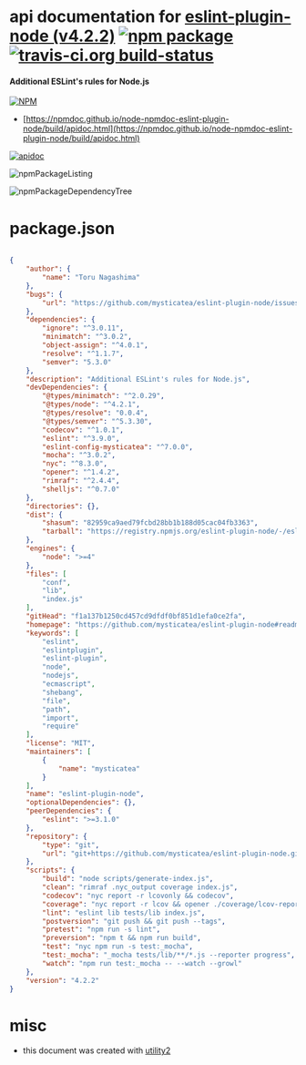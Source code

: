 # api documentation for  [eslint-plugin-node (v4.2.2)](https://github.com/mysticatea/eslint-plugin-node#readme)  [![npm package](https://img.shields.io/npm/v/npmdoc-eslint-plugin-node.svg?style=flat-square)](https://www.npmjs.org/package/npmdoc-eslint-plugin-node) [![travis-ci.org build-status](https://api.travis-ci.org/npmdoc/node-npmdoc-eslint-plugin-node.svg)](https://travis-ci.org/npmdoc/node-npmdoc-eslint-plugin-node)
#### Additional ESLint's rules for Node.js

[![NPM](https://nodei.co/npm/eslint-plugin-node.png?downloads=true&downloadRank=true&stars=true)](https://www.npmjs.com/package/eslint-plugin-node)

- [https://npmdoc.github.io/node-npmdoc-eslint-plugin-node/build/apidoc.html](https://npmdoc.github.io/node-npmdoc-eslint-plugin-node/build/apidoc.html)

[![apidoc](https://npmdoc.github.io/node-npmdoc-eslint-plugin-node/build/screenCapture.buildCi.browser.%252Ftmp%252Fbuild%252Fapidoc.html.png)](https://npmdoc.github.io/node-npmdoc-eslint-plugin-node/build/apidoc.html)

![npmPackageListing](https://npmdoc.github.io/node-npmdoc-eslint-plugin-node/build/screenCapture.npmPackageListing.svg)

![npmPackageDependencyTree](https://npmdoc.github.io/node-npmdoc-eslint-plugin-node/build/screenCapture.npmPackageDependencyTree.svg)



# package.json

```json

{
    "author": {
        "name": "Toru Nagashima"
    },
    "bugs": {
        "url": "https://github.com/mysticatea/eslint-plugin-node/issues"
    },
    "dependencies": {
        "ignore": "^3.0.11",
        "minimatch": "^3.0.2",
        "object-assign": "^4.0.1",
        "resolve": "^1.1.7",
        "semver": "5.3.0"
    },
    "description": "Additional ESLint's rules for Node.js",
    "devDependencies": {
        "@types/minimatch": "^2.0.29",
        "@types/node": "^4.2.1",
        "@types/resolve": "0.0.4",
        "@types/semver": "^5.3.30",
        "codecov": "^1.0.1",
        "eslint": "^3.9.0",
        "eslint-config-mysticatea": "^7.0.0",
        "mocha": "^3.0.2",
        "nyc": "^8.3.0",
        "opener": "^1.4.2",
        "rimraf": "^2.4.4",
        "shelljs": "^0.7.0"
    },
    "directories": {},
    "dist": {
        "shasum": "82959ca9aed79fcbd28bb1b188d05cac04fb3363",
        "tarball": "https://registry.npmjs.org/eslint-plugin-node/-/eslint-plugin-node-4.2.2.tgz"
    },
    "engines": {
        "node": ">=4"
    },
    "files": [
        "conf",
        "lib",
        "index.js"
    ],
    "gitHead": "f1a137b1250cd457cd9dfdf0bf851d1efa0ce2fa",
    "homepage": "https://github.com/mysticatea/eslint-plugin-node#readme",
    "keywords": [
        "eslint",
        "eslintplugin",
        "eslint-plugin",
        "node",
        "nodejs",
        "ecmascript",
        "shebang",
        "file",
        "path",
        "import",
        "require"
    ],
    "license": "MIT",
    "maintainers": [
        {
            "name": "mysticatea"
        }
    ],
    "name": "eslint-plugin-node",
    "optionalDependencies": {},
    "peerDependencies": {
        "eslint": ">=3.1.0"
    },
    "repository": {
        "type": "git",
        "url": "git+https://github.com/mysticatea/eslint-plugin-node.git"
    },
    "scripts": {
        "build": "node scripts/generate-index.js",
        "clean": "rimraf .nyc_output coverage index.js",
        "codecov": "nyc report -r lcovonly && codecov",
        "coverage": "nyc report -r lcov && opener ./coverage/lcov-report/index.html",
        "lint": "eslint lib tests/lib index.js",
        "postversion": "git push && git push --tags",
        "pretest": "npm run -s lint",
        "preversion": "npm t && npm run build",
        "test": "nyc npm run -s test:_mocha",
        "test:_mocha": "_mocha tests/lib/**/*.js --reporter progress",
        "watch": "npm run test:_mocha -- --watch --growl"
    },
    "version": "4.2.2"
}
```



# misc
- this document was created with [utility2](https://github.com/kaizhu256/node-utility2)
